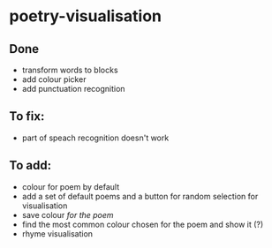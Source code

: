 # poetry-visualisation

## Done
- transform words to blocks
- add colour picker
- add punctuation recognition

## To fix:
- part of speach recognition doesn't work

## To add:
- colour for poem by default 
- add a set of default poems and a button for random selection for visualisation
- save colour *for the poem* 
- find the most common colour chosen for the poem and show it (?)
- rhyme visualisation
